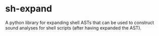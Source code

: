 # sh-expand

A python library for expanding shell ASTs that can be used to construct sound analyses for shell scripts (after having expanded the AST).

